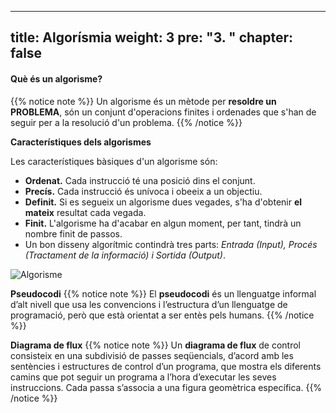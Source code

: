 
---
title: Algorísmia
weight: 3
pre: "<b>3. </b>"
chapter: false
---

#### Què és un algorisme?

{{% notice note %}}
Un algorisme és un mètode per **resoldre un PROBLEMA**, són un conjunt d'operacions finites i ordenades que s'han de seguir per a la resolució d'un problema.
{{% /notice %}}


**Característiques dels algorismes**

Les característiques bàsiques d'un algorisme són:

+ **Ordenat.** Cada instrucció té una posició dins el conjunt.
+ **Precís.** Cada instrucció és unívoca i obeeix a un objectiu.
+ **Definit.** Si es segueix un algorisme dues vegades, s'ha d'obtenir **el mateix** resultat cada vegada.
+ **Finit.** L'algorisme ha d'acabar en algun moment, per tant, tindrà un nombre finit de passos.
+ Un bon disseny algorítmic contindrà tres parts: _Entrada (Input), Procés (Tractament de la informació) i Sortida (Output)_.

![Algorisme](images/algorisme.jpg?width=500px)

**Pseudocodi**
{{% notice note %}}
El **pseudocodi** és un llenguatge informal d’alt nivell que usa les convencions i l’estructura d’un llenguatge de programació, però que està orientat a ser entès pels humans.
{{% /notice %}}

**Diagrama de flux**
{{% notice note %}}
Un **diagrama de flux** de control consisteix en una subdivisió de passes seqüencials, d’acord amb les sentències i estructures de control d’un programa, que mostra els diferents camins que pot seguir un programa a l’hora d’executar les seves instruccions. Cada passa s’associa a una figura geomètrica específica.
{{% /notice %}}
